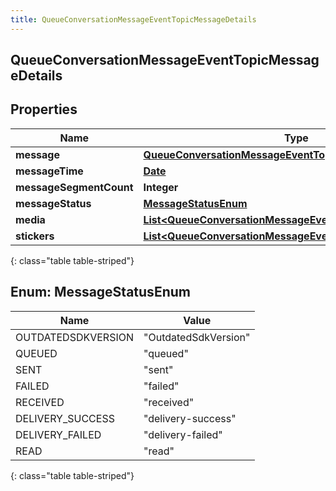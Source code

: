 ```yaml
---
title: QueueConversationMessageEventTopicMessageDetails
---
```


## QueueConversationMessageEventTopicMessageDetails

## Properties

| Name                    | Type                                                                                                                                         | Description | Notes      |
| ----------------------- | -------------------------------------------------------------------------------------------------------------------------------------------- | ----------- | ---------- |
| **message**             | <!----><!---->[**QueueConversationMessageEventTopicUriReference**](QueueConversationMessageEventTopicUriReference.md)<!---->                 |             | [optional] |
| **messageTime**         | <!----><!---->[**Date**](Date.md)<!---->                                                                                                     |             | [optional] |
| **messageSegmentCount** | <!----><!---->**Integer**<!---->                                                                                                             |             | [optional] |
| **messageStatus**       | [**MessageStatusEnum**](#MessageStatusEnum)<!---->                                                                                           |             | [optional] |
| **media**               | <!----><!---->[**List&lt;QueueConversationMessageEventTopicMessageMedia&gt;**](QueueConversationMessageEventTopicMessageMedia.md)<!---->     |             | [optional] |
| **stickers**            | <!----><!---->[**List&lt;QueueConversationMessageEventTopicMessageSticker&gt;**](QueueConversationMessageEventTopicMessageSticker.md)<!----> |             | [optional] |

{: class="table table-striped"}

<a name="MessageStatusEnum"></a>

## Enum: MessageStatusEnum

| Name               | Value                          |
| ------------------ | ------------------------------ |
| OUTDATEDSDKVERSION | &quot;OutdatedSdkVersion&quot; |
| QUEUED             | &quot;queued&quot;             |
| SENT               | &quot;sent&quot;               |
| FAILED             | &quot;failed&quot;             |
| RECEIVED           | &quot;received&quot;           |
| DELIVERY_SUCCESS   | &quot;delivery-success&quot;   |
| DELIVERY_FAILED    | &quot;delivery-failed&quot;    |
| READ               | &quot;read&quot;               |

{: class="table table-striped"}
